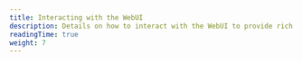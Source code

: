 ```yaml
---
title: Interacting with the WebUI
description: Details on how to interact with the WebUI to provide rich UI experiences to your players.
readingTime: true
weight: 7
---
```

